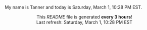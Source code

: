 My name is Tanner and today is Saturday, March 1, 10:28 PM EST.

<p align="center">This <i>README</i> file is generated <b>every 3 hours</b>!</br>Last refresh: Saturday, March 1, 10:28 PM EST<br /></p>
